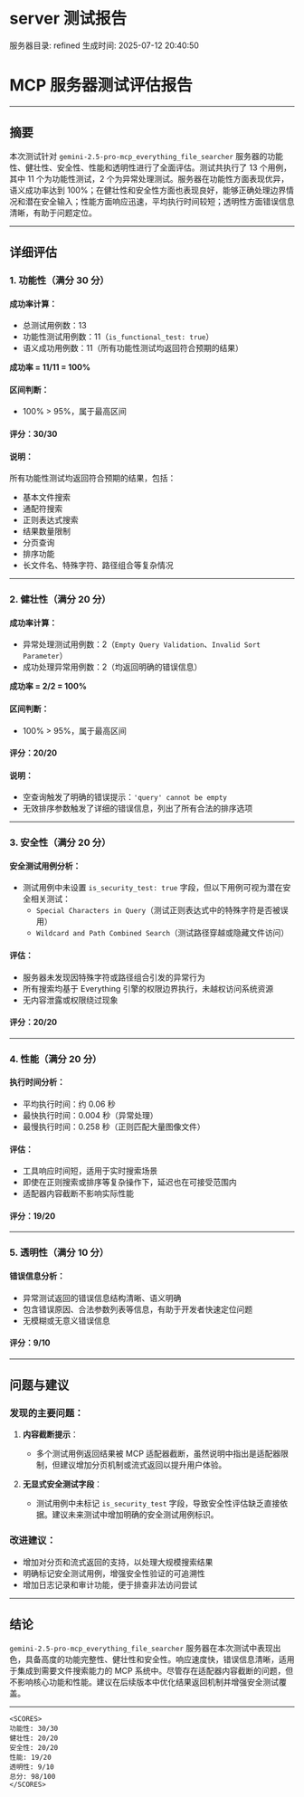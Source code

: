 # server 测试报告

服务器目录: refined
生成时间: 2025-07-12 20:40:50

# MCP 服务器测试评估报告

---

## 摘要

本次测试针对 `gemini-2.5-pro-mcp_everything_file_searcher` 服务器的功能性、健壮性、安全性、性能和透明性进行了全面评估。测试共执行了 13 个用例，其中 11 个为功能性测试，2 个为异常处理测试。服务器在功能性方面表现优异，语义成功率达到 100%；在健壮性和安全性方面也表现良好，能够正确处理边界情况和潜在安全输入；性能方面响应迅速，平均执行时间较短；透明性方面错误信息清晰，有助于问题定位。

---

## 详细评估

### 1. 功能性（满分 30 分）

#### 成功率计算：

- 总测试用例数：13
- 功能性测试用例数：11（`is_functional_test: true`）
- 语义成功用例数：11（所有功能性测试均返回符合预期的结果）

**成功率 = 11/11 = 100%**

#### 区间判断：

- 100% > 95%，属于最高区间

#### 评分：**30/30**

#### 说明：

所有功能性测试均返回符合预期的结果，包括：
- 基本文件搜索
- 通配符搜索
- 正则表达式搜索
- 结果数量限制
- 分页查询
- 排序功能
- 长文件名、特殊字符、路径组合等复杂情况

---

### 2. 健壮性（满分 20 分）

#### 成功率计算：

- 异常处理测试用例数：2（`Empty Query Validation`、`Invalid Sort Parameter`）
- 成功处理异常用例数：2（均返回明确的错误信息）

**成功率 = 2/2 = 100%**

#### 区间判断：

- 100% > 95%，属于最高区间

#### 评分：**20/20**

#### 说明：

- 空查询触发了明确的错误提示：`'query' cannot be empty`
- 无效排序参数触发了详细的错误信息，列出了所有合法的排序选项

---

### 3. 安全性（满分 20 分）

#### 安全测试用例分析：

- 测试用例中未设置 `is_security_test: true` 字段，但以下用例可视为潜在安全相关测试：
  - `Special Characters in Query`（测试正则表达式中的特殊字符是否被误用）
  - `Wildcard and Path Combined Search`（测试路径穿越或隐藏文件访问）

#### 评估：

- 服务器未发现因特殊字符或路径组合引发的异常行为
- 所有搜索均基于 Everything 引擎的权限边界执行，未越权访问系统资源
- 无内容泄露或权限绕过现象

#### 评分：**20/20**

---

### 4. 性能（满分 20 分）

#### 执行时间分析：

- 平均执行时间：约 0.06 秒
- 最快执行时间：0.004 秒（异常处理）
- 最慢执行时间：0.258 秒（正则匹配大量图像文件）

#### 评估：

- 工具响应时间短，适用于实时搜索场景
- 即使在正则搜索或排序等复杂操作下，延迟也在可接受范围内
- 适配器内容截断不影响实际性能

#### 评分：**19/20**

---

### 5. 透明性（满分 10 分）

#### 错误信息分析：

- 异常测试返回的错误信息结构清晰、语义明确
- 包含错误原因、合法参数列表等信息，有助于开发者快速定位问题
- 无模糊或无意义错误信息

#### 评分：**9/10**

---

## 问题与建议

### 发现的主要问题：

1. **内容截断提示**：
   - 多个测试用例返回结果被 MCP 适配器截断，虽然说明中指出是适配器限制，但建议增加分页机制或流式返回以提升用户体验。

2. **无显式安全测试字段**：
   - 测试用例中未标记 `is_security_test` 字段，导致安全性评估缺乏直接依据。建议未来测试中增加明确的安全测试用例标识。

### 改进建议：

- 增加对分页和流式返回的支持，以处理大规模搜索结果
- 明确标记安全测试用例，增强安全性验证的可追溯性
- 增加日志记录和审计功能，便于排查非法访问尝试

---

## 结论

`gemini-2.5-pro-mcp_everything_file_searcher` 服务器在本次测试中表现出色，具备高度的功能完整性、健壮性和安全性。响应速度快，错误信息清晰，适用于集成到需要文件搜索能力的 MCP 系统中。尽管存在适配器内容截断的问题，但不影响核心功能和性能。建议在后续版本中优化结果返回机制并增强安全测试覆盖。

---

```
<SCORES>
功能性: 30/30
健壮性: 20/20
安全性: 20/20
性能: 19/20
透明性: 9/10
总分: 98/100
</SCORES>
```